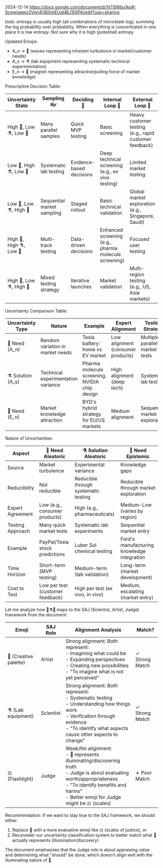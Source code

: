 2024-12-14
https://docs.google.com/document/d/1XT8Wbu1kqR-Scmejgewz2Vpn4i360mEUxbBLl1IlSPA/edit?usp=sharing
  
todo: entropy is usually high (all combinations of microstate log); summing the log probability over probability. When everything is concentrated in one place it is low entropy. Not sure why it is high (potential) entropy



Updated Emojis:
- A_n → 🌊 (waves representing inherent turbulence in market/customer needs)
- A_s → ⚗️ (lab equipment representing systematic technical experimentation)
- E_n → 🧲 (magnet representing attractive/pulling force of market knowledge)

Prescriptive Decision Table:

| Uncertainty State | Sampling 👓 | Deciding 🤜 | Internal Loop 🔁 | External Loop 🔄 |
|-------------------|------------|------------|-----------------|-----------------|
| High 🌊, Low ⚗️, Low 🧲 | Many parallel samples | Quick MVP testing | Basic screening | Heavy customer testing (e.g., rapid customer feedback) |
| Low 🌊, High ⚗️, Low 🧲 | Systematic lab testing | Evidence-based decisions | Deep technical screening (e.g., ex vivo testing) | Limited market testing |
| Low 🌊, Low ⚗️, High 🧲 | Sequential market sampling | Staged rollout | Basic technical validation | Global market exploration (e.g., Singapore, Saudi) |
| High 🌊, High ⚗️, Low 🧲 | Multi-track testing | Data-driven decisions | Enhanced screening (e.g., pharma molecule screening) | Focused user testing |
| High 🌊, Low ⚗️, High 🧲 | Mixed testing strategy | Iterative launches | Market validation | Multi-region testing (e.g., US, Asia markets) |

Uncertainty Comparison Table:

| Uncertainty Type | Nature | Example | Expert Alignment | Testing Strategy |
|-----------------|---------|---------|------------------|------------------|
| 🌊 Need (A_n) | Random variation in market needs | Tesla battery: home vs EV market | Low alignment (consumer products) | Multiple parallel market tests |
| ⚗️ Solution (A_s) | Technical experimentation variance | Pharma molecule screening, NVIDIA chip design | High alignment (deep tech) | Systematic lab testing |
| 🧲 Need (E_n) | Market knowledge attraction | BYD's hybrid strategy for EU/US markets | Medium alignment | Sequential market exploration |

Nature of Uncertainties:

| Aspect | 🌊 Need Aleatoric | ⚗️ Solution Aleatoric | 🧲 Need Epistemic |
|--------|-------------------|---------------------|-------------------|
| Source | Market turbulence | Experimental variance | Knowledge gaps |
| Reducibility | Not reducible | Reducible through systematic testing | Reducible through market exploration |
| Expert Agreement | Low (e.g., consumer products) | High (e.g., pharmaceuticals) | Medium-Low (varies by region) |
| Testing Approach | Many quick market tests | Systematic lab experiments | Sequential market entry |
| Example | PayPal/Tesla stock predictions | Luber Sol chemical testing | Ford's manufacturing knowledge integration |
| Time Horizon | Short-term (MVP testing) | Medium-term (lab validation) | Long-term (market development) |
| Cost to Test | Low per test (customer feedback) | High per test (ex vivo, in vivo) | Medium, escalating (market entry) |

Let me analyze how 🎨⚗️🔦 maps to the SAJ (Scientist, Artist, Judge) framework from the document:

| Emoji                 | SAJ Role  | Alignment Analysis                                                                                                                                                                                                | Match?         |
| --------------------- | --------- | ----------------------------------------------------------------------------------------------------------------------------------------------------------------------------------------------------------------- | -------------- |
| 🎨 (Creative palette) | Artist    | Strong alignment: Both represent:<br>- Imagining what could be<br>- Expanding perspectives<br>- Creating new possibilities<br>- "To imagine what is not yet perceived"                                            | ✓ Strong Match |
| ⚗️ (Lab equipment)    | Scientist | Strong alignment: Both represent:<br>- Systematic testing<br>- Understanding how things work<br>- Verification through evidence<br>- "To identify what aspects cause other aspects to change"                     | ✓ Strong Match |
| ⚖️ (Flashlight)       | Judge     | Weak/No alignment: <br>- 🔦 represents illuminating/discovering truth<br>- Judge is about evaluating worth/appropriateness<br>- "To identify benefits and harms"<br>- Better emoji for Judge might be ⚖️ (scales) | ✗ Poor Match   |

Recommendation:
If we want to stay true to the SAJ framework, we should either:
1. Replace 🔦 with a more evaluative emoji like ⚖️ (scales of justice), or
2. Reconsider our uncertainty classification system to better match what 🔦 actually represents (illumination/discovery)

The document emphasizes that the Judge role is about appraising value and determining what "should" be done, which doesn't align well with the illuminating nature of 🔦.